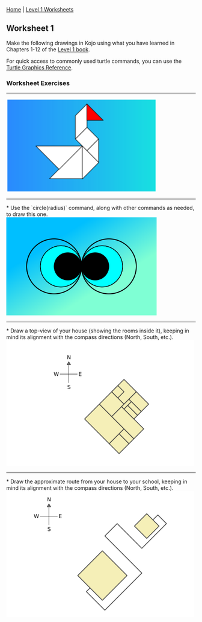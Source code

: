 <div class="nav">
  <a href="/index.html">Home</a> | <a href="index.html">Level 1 Worksheets</a>
</div>

## Worksheet 1

Make the following drawings in Kojo using what you have learned in Chapters 1-12 of the [Level 1 book](/tutorials-index.html#lesson-plans).

For quick access to commonly used turtle commands, you can use the [Turtle Graphics Reference](/reference/turtle.html).

### Worksheet Exercises
<hr/>
<img src="w1pics/duck.png" width="400"/>
<hr/>
* Use the `circle(radius)` command, along with other commands as needed, to draw this one.

<img src="w1pics/eyes.png" width="400"/>
<hr/>
* Draw a top-view of your house (showing the rooms inside it), keeping in mind its alignment with the compass directions (North, South, etc.).

<img src="w1pics/home-topview.png" width="500"/>
<hr/>
* Draw the approximate route from your house to your school, keeping in mind its alignment with the compass directions (North, South, etc.).

<img src="w1pics/home-school-route.png" width="500"/>



